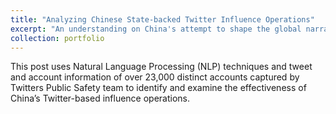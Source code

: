 ```yaml
---
title: "Analyzing Chinese State-backed Twitter Influence Operations"
excerpt: "An understanding on China's attempt to shape the global narrative <br/><img src='/images/word cloud china.png'>"
collection: portfolio
---
```


This post uses Natural Language Processing (NLP) techniques and tweet and account information of over 23,000 distinct accounts captured by Twitters Public Safety team to identify and examine the effectiveness of China’s Twitter-based influence operations.  
